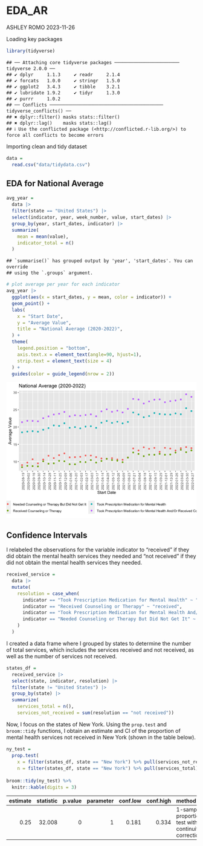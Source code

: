 EDA_AR
================
ASHLEY ROMO
2023-11-26

Loading key packages

``` r
library(tidyverse)
```

    ## ── Attaching core tidyverse packages ──────────────────────── tidyverse 2.0.0 ──
    ## ✔ dplyr     1.1.3     ✔ readr     2.1.4
    ## ✔ forcats   1.0.0     ✔ stringr   1.5.0
    ## ✔ ggplot2   3.4.3     ✔ tibble    3.2.1
    ## ✔ lubridate 1.9.2     ✔ tidyr     1.3.0
    ## ✔ purrr     1.0.2     
    ## ── Conflicts ────────────────────────────────────────── tidyverse_conflicts() ──
    ## ✖ dplyr::filter() masks stats::filter()
    ## ✖ dplyr::lag()    masks stats::lag()
    ## ℹ Use the conflicted package (<http://conflicted.r-lib.org/>) to force all conflicts to become errors

Importing clean and tidy dataset

``` r
data = 
  read.csv("data/tidydata.csv")
```

## EDA for National Average

``` r
avg_year =
  data |> 
  filter(state == "United States") |> 
  select(indicator, year, week_number, value, start_dates) |> 
  group_by(year, start_dates, indicator) |> 
  summarize(
    mean = mean(value),
    indicator_total = n()
  )
```

    ## `summarise()` has grouped output by 'year', 'start_dates'. You can override
    ## using the `.groups` argument.

``` r
# plot average per year for each indicator
avg_year |> 
  ggplot(aes(x = start_dates, y = mean, color = indicator)) +
  geom_point() +
  labs(
    x = "Start Date",
    y = "Average Value",
    title = "National Average (2020-2022)",
  ) +
  theme(
    legend.position = "bottom",
    axis.text.x = element_text(angle=90, hjust=1),
    strip.text = element_text(size = 4)
  ) +
  guides(color = guide_legend(nrow = 2))
```

![](EDA_AR_files/figure-gfm/unnamed-chunk-3-1.png)<!-- -->

## Confidence Intervals

I relabeled the observations for the variable indicator to “received” if
they did obtain the mental health services they needed and “not
received” if they did not obtain the mental health services they needed.

``` r
received_service = 
  data |> 
  mutate(
    resolution = case_when(
      indicator == "Took Prescription Medication for Mental Health" ~ "received",
      indicator == "Received Counseling or Therapy" ~ "received",
      indicator == "Took Prescription Medication for Mental Health And/Or Received Counseling or Therapy" ~ "received",
      indicator == "Needed Counseling or Therapy But Did Not Get It" ~ "not received"
    )
  )
```

I created a data frame where I grouped by states to determine the number
of total services, which includes the services received and not
received, as well as the number of services not received.

``` r
states_df =
  received_service |> 
  select(state, indicator, resolution) |> 
  filter(state != "United States") |> 
  group_by(state) |> 
  summarize(
    services_total = n(),
    services_not_received = sum(resolution == "not received"))
```

Now, I focus on the states of New York. Using the `prop.test` and
`broom::tidy` functions, I obtain an estimate and CI of the proportion
of mental health services not received in New York (shown in the table
below).

``` r
ny_test = 
  prop.test(
    x = filter(states_df, state == "New York") %>% pull(services_not_received),
    n = filter(states_df, state == "New York") %>% pull(services_total)) 

broom::tidy(ny_test) %>% 
  knitr::kable(digits = 3)
```

| estimate | statistic | p.value | parameter | conf.low | conf.high | method                                               | alternative |
|---------:|----------:|--------:|----------:|---------:|----------:|:-----------------------------------------------------|:------------|
|     0.25 |    32.008 |       0 |         1 |    0.181 |     0.334 | 1-sample proportions test with continuity correction | two.sided   |
